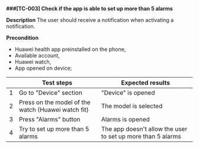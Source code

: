 **###[TC-003] Check if the app is able to set up more than 5 alarms**

**Description**
The user should receive a notification when activating a notification.

**Precondition**

- Huawei health app preinstalled on the phone,
- Available account,
- Huawei watch,
- App opened on device;

|     | **Test steps**                                     | **Expected results**                                        |
| --- | -------------------------------------------------- | ----------------------------------------------------------- |
| 1   | Go to "Device" section                             | "Device" is opened                                          |
| 2   | Press on the model of the watch (Huawei watch fit) | The model is selected                                       |
| 3   | Press "Alarms" button                              | Alarms is opened                                            |
| 4   | Try to set up more than 5 alarms                   | The app doesn't allow the user to set up more than 5 alarms |
